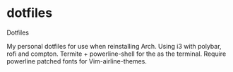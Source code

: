 # dotfiles
Dotfiles

My personal dotfiles for use when reinstalling Arch. Using i3 with polybar, rofi and compton. Termite + powerline-shell for the
as the terminal. Require powerline patched fonts for Vim-airline-themes.
